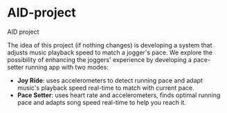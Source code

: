 # AID-project
AID project

The idea of this project (if nothing changes) is developing a system that adjusts music playback speed to match a jogger's pace. We explore the possibility of enhancing the joggers' experience by developing a pace-setter running app with two modes:
* __Joy Ride__: uses accelerometers to detect running pace and adapt music's playback speed real-time to match with current pace.
* __Pace Setter__: uses heart rate and accelerometers, finds optimal running pace and adapts song speed real-time to help you reach it.
